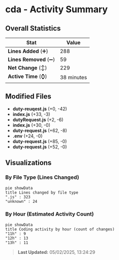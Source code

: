 # cda - Activity Summary 

## Overall Statistics

| Stat                   | Value                                                             |
| ---------------------- | ----------------------------------------------------------------- |
| **Lines Added** (➕)   | 288                                          |
| **Lines Removed** (➖) | 59                                        |
| **Net Change** (↕)    | 229                |
| **Active Time** (⌚)   | 38 minutes |


## Modified Files
- **duty-reuqest.js** (+0, -42)
- **index.js** (+33, -3)
- **dutyRequest.js** (+2, -6)
- **index.js** (+30, -0)
- **duty-request.js** (+62, -8)
- **.env** (+24, -0)
- **duty-request.js** (+85, -0)
- **duty-request.js** (+52, -0)

## Visualizations

### By File Type (Lines Changed)

```mermaid
pie showData
title Lines changed by file type
".js" : 323
"unknown" : 24
```

### By Hour (Estimated Activity Count)

```mermaid
pie showData
title Coding activity by hour (count of changes)
"11h" : 9
"12h" : 13
"13h" : 11
```


> **Last Updated:** 05/02/2025, 13:24:29